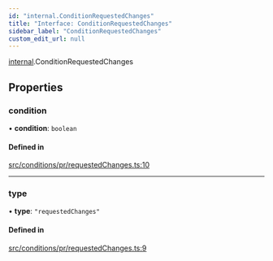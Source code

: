 ```yaml
---
id: "internal.ConditionRequestedChanges"
title: "Interface: ConditionRequestedChanges"
sidebar_label: "ConditionRequestedChanges"
custom_edit_url: null
---
```


[internal](../modules/internal.md).ConditionRequestedChanges

## Properties

### condition

• **condition**: `boolean`

#### Defined in

[src/conditions/pr/requestedChanges.ts:10](https://github.com/Resnovas/smartcloud/blob/b9e22a9/src/conditions/pr/requestedChanges.ts#L10)

___

### type

• **type**: ``"requestedChanges"``

#### Defined in

[src/conditions/pr/requestedChanges.ts:9](https://github.com/Resnovas/smartcloud/blob/b9e22a9/src/conditions/pr/requestedChanges.ts#L9)
